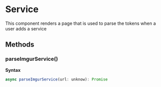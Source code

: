 # Service

This component renders a page that is used to parse the tokens
when a user adds a service

## Methods

### parseImgurService()

**Syntax**

```typescript
async parseImgurService(url: unknow): Promise
```

